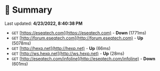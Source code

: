 # 📖 Summary
Last updated: **4/23/2022, 8:40:38 PM**

- `GET` [https://eseqtech.com](https://eseqtech.com) - **Down** (1771ms)
- `GET` [http://forum.eseqtech.com](http://forum.eseqtech.com) - **Up** (5078ms)
- `GET` [http://hexp.net](http://hexp.net) - **Up** (66ms)
- `GET` [http://ws.hexp.net](http://ws.hexp.net) - **Up** (28ms)
- `GET` [http://eseqtech.com/infoline](http://eseqtech.com/infoline) - **Down** (601ms)
